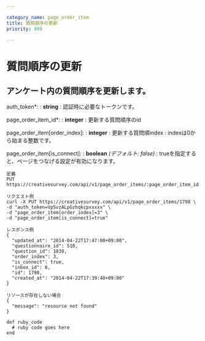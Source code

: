```yaml
---

category_name: page_order_item
title: 質問順序の更新
priority: 999

---
```


# 質問順序の更新

## アンケート内の質問順序を更新します。

auth_token*:
: __string__
: 認証時に必要なトークンです。

page_order_item_id*:
: __integer__
: 更新する質問順序のid

page_order_item[order_index]:
: __integer__
: 更新する質問順index
: indexは0から始まる整数です。

page_order_item[is_connect]:
: __boolean__ _(デフォルト: false)_
: trueを指定すると、ページをつなげる設定が有効になります。

~~~
定義
PUT https://creativesurvey.com/api/v1/page_order_items/:page_order_item_id

リクエスト例
curl -X PUT https://creativesurvey.com/api/v1/page_order_items/1798 \
-d "auth_token=Vp5vzALpGzhqkcpxxxxx" \
-d "page_order_item[order_index]=3" \
-d "page_order_item[is_connect]=true"

レスポンス例
{
  "updated_at": "2014-04-22T17:47:00+09:00",
  "questionnaire_id": 510,
  "question_id": 1830,
  "order_index": 3,
  "is_connect": true,
  "inbox_id": 6,
  "id": 1798,
  "created_at": "2014-04-22T17:39:40+09:00"
}

リソースが存在しない場合
{
  "message": "resource not found"
}
~~~

~~~
def ruby_code
  # ruby code goes here
end
~~~

